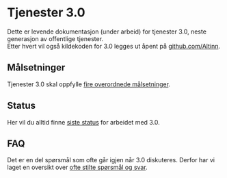# Tjenester 3.0

Dette er levende dokumentasjon (under arbeid) for tjenester 3.0, neste generasjon av offentlige tjenester.  
Etter hvert vil også kildekoden for 3.0 legges ut åpent på [github.com/Altinn](https://github.com/Altinn).

## Målsetninger

Tjenester 3.0 skal oppfylle [fire overordnede målsetninger](goals.md).

## Status

Her vil du alltid finne [siste status](status.md) for arbeidet med 3.0.

## FAQ

Det er en del spørsmål som ofte går igjen når 3.0 diskuteres. Derfor har vi laget en oversikt over [ofte stilte spørsmål og svar](faq.md).
